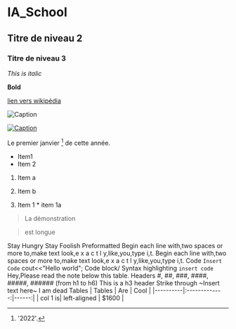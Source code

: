 # IA_School

## Titre de niveau 2

### Titre de niveau 3

*This is italic*

**Bold**

[lien vers wikipédia](https://fr.wikipedia.org)

![Caption](https://camo.githubusercontent.com/fb936e68a052eca6a4a8cd34217732ae9c54d27b4f926cc0f46213270d9a8983/687474703a2f2f692e696d6775722e636f6d2f68524c75657a322e706e67)

[![Caption](https://camo.githubusercontent.com/fb936e68a052eca6a4a8cd34217732ae9c54d27b4f926cc0f46213270d9a8983/687474703a2f2f692e696d6775722e636f6d2f68524c75657a322e706e67)](https://fr.wikipedia.org)

Le premier janvier [^1] de cette année.

  

* Item1
* Item 2	

1. Item a 
2. Item b	

1. Item 1 * item 1a
	
> La démonstration

> est longue
	
Stay Hungry Stay Foolish
Preformatted	Begin each line with,two spaces or more to,make text look,e x a c t l y,like,you,type i,t.	Begin each line with,two spaces or more to,make text look,e x a c t l y,like,you,type i,t.
Code	`Insert Code`	cout<<"Hello world";
Code block/ Syntax highlighting	```insert code```	Hey,Please read the note below this table.
Headers	#, ##, ###, ####, #####, ###### (from h1 to h6)	
This is a h3 header
Strike through	~Insert text here~	I am dead
Tables	| Tables | Are | Cool | |----------|:-------------:|------:| | col 1 is| left-aligned | $1600 |	

[^1]: '2022'.